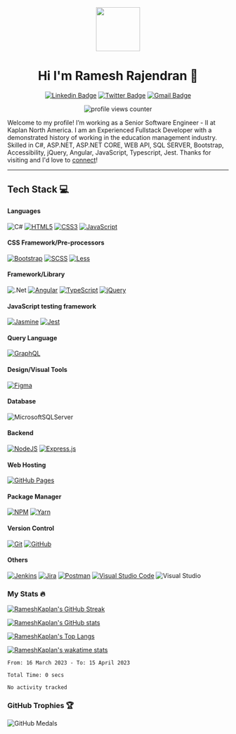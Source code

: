 <div id="header" align="center">
  <img
    src="https://media.giphy.com/media/M9gbBd9nbDrOTu1Mqx/giphy.gif"
    width="100"
  />

# Hi I'm Ramesh Rajendran 👋  
[![Linkedin Badge](https://img.shields.io/badge/-RameshKaplan-blue?style=for-the-badge&logo=Linkedin&logoColor=white)](https://www.linkedin.com/in/rameshfullstack/)
[![Twitter Badge](https://img.shields.io/badge/-@__rameshbe87-1ca0f1?style=for-the-badge&labelColor=1ca0f1&logo=twitter&logoColor=white)](https://twitter.com/rameshbe87)
[![Gmail Badge](https://img.shields.io/badge/-rameshbe87-c14438?style=for-the-badge&logo=Gmail&logoColor=white)](mailto:rameshbe87@gmail.com)
    
<img
  src="https://komarev.com/ghpvc/?username=rameshkaplan&style=flat-square&color=green"
  alt="profile views counter"
  />
</div>

Welcome to my profile! I’m working as a Senior Software Engineer - II at Kaplan North America. I am an Experienced Fullstack Developer with a demonstrated history of working in the education management industry. Skilled in C#, ASP.NET, ASP.NET CORE, WEB API, SQL SERVER, Bootstrap, Accessibility, jQuery, Angular, JavaScript, Typescript, Jest. Thanks for visiting and I'd love to [connect](https://www.linkedin.com/in/rameshfullstack/)!


---
## Tech Stack 💻

#### Languages
![C#](https://img.shields.io/badge/c%23-%23239120.svg?style=for-the-badge&logo=c-sharp&logoColor=white)
[![HTML5](https://img.shields.io/badge/-HTML5-%23E34F26.svg?style=for-the-badge&logo=html5&logoColor=white)](https://developer.mozilla.org/en-US/docs/Learn/HTML)
[![CSS3](https://img.shields.io/badge/-CSS3-%231572B6.svg?style=for-the-badge&logo=css3&logoColor=white)](https://developer.mozilla.org/en-US/docs/Learn/CSS)
[![JavaScript](https://img.shields.io/badge/-JavaScript-%23323330.svg?style=for-the-badge&logo=javascript&logoColor=%23F7DF1E)](https://developer.mozilla.org/en-US/docs/Learn/Getting_started_with_the_web/JavaScript_basics)

#### CSS Framework/Pre-processors
[![Bootstrap](https://img.shields.io/badge/-Bootstrap-7952b3?style=for-the-badge&logo=bootstrap&logoColor=white)](https://getbootstrap.com/)
[![SCSS](https://img.shields.io/badge/-SCSS-bf4080?style=for-the-badge&logo=SASS&logoColor=white)](https://sass-lang.com/)
[![Less](https://img.shields.io/badge/-less-1d365d?style=for-the-badge&logo=less&logoColor=white)](https://lesscss.org/)

#### Framework/Library
![.Net](https://img.shields.io/badge/.NET-5C2D91?style=for-the-badge&logo=.net&logoColor=white)
[![Angular](https://img.shields.io/badge/-Angular-c4002f?style=for-the-badge&logo=angular&logoColor=white)](https://angular.io/)
[![TypeScript](https://img.shields.io/badge/-TypeScript-%23007ACC.svg?style=for-the-badge&logo=typescript&logoColor=white)](https://www.typescriptlang.org/)
[![jQuery](https://img.shields.io/badge/-jQuery-%230769AD.svg?style=for-the-badge&logo=jquery&logoColor=white)](https://jquery.com/)

#### JavaScript testing framework
[![Jasmine](https://img.shields.io/badge/-Jasmine-%238A4182.svg?style=for-the-badge&logo=jasmine&logoColor=white)](https://jasmine.github.io/)
[![Jest](https://img.shields.io/badge/-Jest-%238A4182.svg?style=for-the-badge&logo=jest&logoColor=white)](https://jestjs.io/)

#### Query Language
[![GraphQL](https://img.shields.io/badge/-GraphQL-E10098?style=for-the-badge&logo=graphql&logoColor=white)](https://graphql.org/)

#### Design/Visual Tools
[![Figma](https://img.shields.io/badge/-Figma-000?style=for-the-badge&logo=figma)](https://www.figma.com/)

#### Database
![MicrosoftSQLServer](https://img.shields.io/badge/Microsoft%20SQL%20Sever-CC2927?style=for-the-badge&logo=microsoft%20sql%20server&logoColor=white)

#### Backend
[![NodeJS](https://img.shields.io/badge/-NodeJS-6DA55F?style=for-the-badge&logo=node.js&logoColor=white)](https://nodejs.dev/learn/introduction-to-nodejs)
[![Express.js](https://img.shields.io/badge/-ExpressJS-%23404d59.svg?style=for-the-badge&logo=express&logoColor=%2361DAFB)](https://expressjs.com/)

#### Web Hosting
[![GitHub Pages](https://img.shields.io/badge/-GitHub%20Pages-%23121011.svg?style=for-the-badge&logo=github&logoColor=white)](https://pages.github.com/)

#### Package Manager
[![NPM](https://img.shields.io/badge/-NPM-e34c26?style=for-the-badge&logo=npm&logoColor=white)](https://docs.npmjs.com/about-npm)
[![Yarn](https://img.shields.io/badge/-yarn-2188b6?style=for-the-badge&logo=yarn&logoColor=white)](https://classic.yarnpkg.com/en/docs)

#### Version Control
[![Git](https://img.shields.io/badge/-Git-%23E34F26.svg?style=for-the-badge&logo=git&logoColor=white)](https://git-scm.com/)
[![GitHub](https://img.shields.io/badge/-GitHub-%23121011.svg?style=for-the-badge&logo=github&logoColor=white)](https://github.com/)

#### Others
[![Jenkins](https://img.shields.io/badge/-Jenkins-brown?style=for-the-badge&logo=jenkins&logoColor=white)](https://www.jenkins.io/doc/)
[![Jira](https://img.shields.io/badge/-Jira-0052CC?style=for-the-badge&logo=jira&logoColor=white)](https://www.atlassian.com/software/jira)
[![Postman](https://img.shields.io/badge/-Postman-FF6C37?style=for-the-badge&logo=postman&logoColor=white)](https://www.postman.com/)
[![Visual Studio Code](https://img.shields.io/badge/-Visual%20Studio%20Code-0078d7.svg?style=for-the-badge&logo=visual-studio-code&logoColor=white)](https://code.visualstudio.com/)
![Visual Studio](https://img.shields.io/badge/Visual%20Studio-5C2D91.svg?style=for-the-badge&logo=visual-studio&logoColor=white)

### My Stats :fire:
[![RameshKaplan's GitHub Streak](http://github-readme-streak-stats.herokuapp.com?user=RameshKaplan&show_icons=true&count_private=true&theme=github-dark&date_format=M%20j%5B%2C%20Y%5D)](http://github-readme-streak-stats.herokuapp.com?user=RameshKaplan&theme=github-dark&date_format=M%20j%5B%2C%20Y%5D)

[![RameshKaplan's GitHub stats](https://github-readme-stats.vercel.app/api?username=RameshKaplan&count_private=true&show_icons=true&theme=solarized-dark)](https://github-readme-stats.vercel.app/api?username=RameshKaplan&count_private=true&show_icons=true&theme=solarized-dark)

[![RameshKaplan's Top Langs](https://github-readme-stats.vercel.app/api/top-langs/?username=RameshKaplan&langs_count=8&layout=compact&theme=vision-friendly-dark)](https://github-readme-stats.vercel.app/api/top-langs/?username=RameshKaplan&layout=compact&show_icons=true&count_private=true&theme=vision-friendly-dark)

[![RameshKaplan's wakatime stats](https://github-readme-stats.vercel.app/api/wakatime?username=RameshKaplan)](https://wakatime.com/@RameshKaplan)

<!--START_SECTION:waka-->

```text
From: 16 March 2023 - To: 15 April 2023

Total Time: 0 secs

No activity tracked
```

<!--END_SECTION:waka-->

### GitHub Trophies 🏆
  
![GitHub Medals](https://github-profile-trophy.vercel.app/?username=RameshKaplan&theme=dracula&no-frame=false&no-bg=false&margin-w=4)

